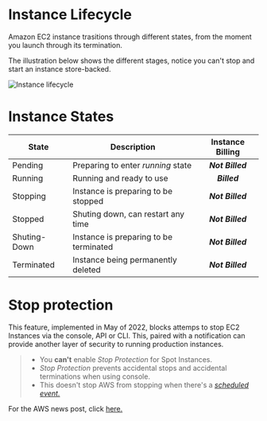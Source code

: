 # Instance Lifecycle

Amazon EC2 instance trasitions through different states, from the moment you launch through its termination.

The illustration below shows the different stages, notice you can't stop and start an instance store-backed.

![Instance lifecycle](https://docs.aws.amazon.com/images/AWSEC2/latest/UserGuide/images/instance_lifecycle.png)

# Instance States

| State          |        Description                       |     Instance Billing    | 
|----------------|------------------------------------------|:-----------------------:|
| Pending        | Preparing to enter *running* state       |     ***Not Billed***    |
| Running        | Running and ready to use                 |       ***Billed***      |
| Stopping       | Instance is preparing to be stopped      |     ***Not Billed***    |
| Stopped        | Shuting down, can restart any time       |     ***Not Billed***    |
| Shuting-Down   | Instance is preparing to be terminated   |     ***Not Billed***    |
| Terminated     | Instance being permanently deleted       |     ***Not Billed***    |

# Stop protection

This feature, implemented in May of 2022, blocks attemps to stop EC2 Instances via the console, API or CLI. This, paired with a notification can provide another layer of security to running production instances.

> - You **can't** enable *Stop Protection* for Spot Instances.
> - *Stop Protection* prevents accidental stops and accidental terminations when using console.
> - This doesn't stop AWS from stopping when there's a [*scheduled event.*](https://docs.aws.amazon.com/AWSEC2/latest/UserGuide/monitoring-instances-status-check_sched.html)

For the AWS news post, click [here.](https://aws.amazon.com/about-aws/whats-new/2022/05/amazon-ec2-enables-protect-instances-unintentional-stop-actions/s)
